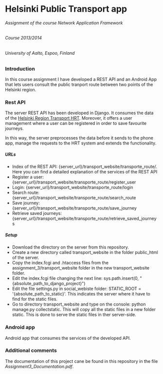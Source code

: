 # Helsinki Public Transport app

###### Assignment of the course Network Application Framework
###### Course 2013/2014
###### University of Aalto, Espoo, Finland

### Introduction

In this course assignment I have developed a REST API and an Android App that lets users consult the public tranport route between two points of the Helsinki region.

### Rest API

The server REST API has been developed in Django. It consumes the data of the [Helsinki Region Transport HRT](http://www.programmableweb.com/api/helsinki-regional-transport-authority). Moreover, it offers a user management where a user can be registered in order to save favourite journeys.

In this way, the server preprocesses the data before it sends to the phone app, manage the requests to the HRT system and extends the functionality.

##### URLs

- Index of the REST API: {server_url}/transport_website/transporte_route/. Here you can find a detailed explanation of the services of the REST API
- Register a user: {server_url}/transport_website/transporte_route/register_user
- Login: {server_url}/transport_website/transporte_route/login
- Search route: {server_url}/transport_website/transporte_route/search_route
- Save journey: {server_url}/transport_website/transporte_route/save_journey
- Retrieve saved journeys: {server_url}/transport_website/transporte_route/retrieve_saved_journeys

##### Setup

- Download the  directory on the server from this repository.
- Create a new directory called transport_website in the folder public_html of the server.
- Copy the index.fcgi and .htaccess files from the assignment_3/transport_website folder in the new transport_website folder.
- Edit the index.fcgi file changing the next line: sys.path.insert(0, "{absolute_path_to_django_project}")
- Edit the file settings.py in social_webiste folder: STATIC_ROOT = '{absolute_path_to_static}'. This indicates the server where it have to find for the static files.
- Go to directory transport_website and type on the console: python manage.py collectstatic. This will copy all the static files in a new folder static. This is done to serve the static files in ther server-side.

### Android app

Android app that consumes the services of the developed API.

### Additional comments

The documentation of this project cane be found in this repository in the file *Assignment3_Documentation.pdf*.
